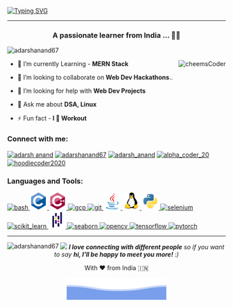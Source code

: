 <!-- https://rahuldkjain.github.io/gh-profile-readme-generator/ - Use this to Create your own Custom Github readme -->

 
[![Typing SVG](https://readme-typing-svg.herokuapp.com?color=%232683AC&size=25&center=true&vCenter=true&lines=Hi+%F0%9F%91%8B%2C+I'm+Adarsh+Anand+;Competitive+Programmer;MERN+Stack+dev;Cloud+Enthusiast)](https://git.io/typing-svg) 
<hr>

<h3 align="center">A passionate learner from India ... 👨‍💻</h3>

<p align="left"> <img src="https://komarev.com/ghpvc/?username=adarshanand67&label=Profile%20views&color=0e75b6&style=flat" alt="adarshanand67" /> </p>

<!-- <img align="right" alt="GIF" src="https://github.com/abhisheknaiidu/abhisheknaiidu/blob/master/code.gif?raw=true" width="400"/> -->

<img align="right" alt="cheemsCoder" src = "https://user-images.githubusercontent.com/73928744/141654531-109887e4-1142-474e-ac70-8540f7a24f70.png"></p>

- 🔭 I’m currently Learning - **MERN Stack**

- 👯 I’m looking to collaborate on **Web Dev Hackathons**..

- 🤝 I’m looking for help with **Web Dev Projects**

- 💬 Ask me about **DSA, Linux**

- ⚡ Fun fact - **I 💖 Workout**

<h3 align="left">Connect with me:</h3>
<p align="left">
<a href="https://linkedin.com/in/adarsh anand" target="blank"><img align="center" src="https://raw.githubusercontent.com/rahuldkjain/github-profile-readme-generator/master/src/images/icons/Social/linked-in-alt.svg" alt="adarsh anand" height="30" width="40" /></a>
<a href="https://www.codechef.com/users/adarshanand67" target="blank"><img align="center" src="https://cdn.jsdelivr.net/npm/simple-icons@3.1.0/icons/codechef.svg" alt="adarshanand67" height="30" width="40" /></a> 
<a href="https://www.hackerrank.com/adarsh_anand" target="blank"><img align="center" src="https://raw.githubusercontent.com/rahuldkjain/github-profile-readme-generator/master/src/images/icons/Social/hackerrank.svg" alt="adarsh_anand" height="30" width="40" /></a>
<a href="https://codeforces.com/profile/alpha_coder_20" target="blank"><img align="center" src="https://raw.githubusercontent.com/rahuldkjain/github-profile-readme-generator/master/src/images/icons/Social/codeforces.svg" alt="alpha_coder_20" height="30" width="40" /></a>
<a href="https://www.leetcode.com/hoodiecoder2020" target="blank"><img align="center" src="https://raw.githubusercontent.com/rahuldkjain/github-profile-readme-generator/master/src/images/icons/Social/leet-code.svg" alt="hoodiecoder2020" height="30" width="40" /></a>
</p>

<h3 align="left">Languages and Tools:</h3>
<p align="left"> <a href="https://www.gnu.org/software/bash/" target="_blank" rel="noreferrer"> <img src="https://www.vectorlogo.zone/logos/gnu_bash/gnu_bash-icon.svg" alt="bash" width="40" height="40"/>  <a href="https://www.cprogramming.com/" target="_blank" rel="noreferrer"> <img src="https://raw.githubusercontent.com/devicons/devicon/master/icons/c/c-original.svg" alt="c" width="40" height="40"/> </a> <a href="https://www.w3schools.com/cpp/" target="_blank" rel="noreferrer"> <img src="https://raw.githubusercontent.com/devicons/devicon/master/icons/cplusplus/cplusplus-original.svg" alt="cplusplus" width="40" height="40"/> </a> <a href="https://cloud.google.com" target="_blank" rel="noreferrer"> <img src="https://www.vectorlogo.zone/logos/google_cloud/google_cloud-icon.svg" alt="gcp" width="40" height="40"/> </a> <a href="https://git-scm.com/" target="_blank" rel="noreferrer"> <img src="https://www.vectorlogo.zone/logos/git-scm/git-scm-icon.svg" alt="git" width="40" height="40"/> </a> <a href="https://www.java.com" target="_blank" rel="noreferrer"> <img src="https://raw.githubusercontent.com/devicons/devicon/master/icons/java/java-original.svg" alt="java" width="40" height="40"/> </a> <a href="https://www.linux.org/" target="_blank" rel="noreferrer"> <img src="https://raw.githubusercontent.com/devicons/devicon/master/icons/linux/linux-original.svg" alt="linux" width="40" height="40"/> </a> <a href="https://www.python.org" target="_blank" rel="noreferrer"> <img src="https://raw.githubusercontent.com/devicons/devicon/master/icons/python/python-original.svg" alt="python" width="40" height="40"/> </a> <a href="https://www.selenium.dev" target="_blank" rel="noreferrer"> <img src="https://raw.githubusercontent.com/detain/svg-logos/780f25886640cef088af994181646db2f6b1a3f8/svg/selenium-logo.svg" alt="selenium" width="40" height="40"/> </a> <a href="https://scikit-learn.org/" target="_blank" rel="noreferrer"> <img src="https://upload.wikimedia.org/wikipedia/commons/0/05/Scikit_learn_logo_small.svg" alt="scikit_learn" width="40" height="40"/> </a> <a href="https://pandas.pydata.org/" target="_blank" rel="noreferrer"> <img src="https://raw.githubusercontent.com/devicons/devicon/2ae2a900d2f041da66e950e4d48052658d850630/icons/pandas/pandas-original.svg" alt="pandas" width="40" height="40"/> </a> <a href="https://seaborn.pydata.org/" target="_blank" rel="noreferrer"> <img src="https://seaborn.pydata.org/_images/logo-mark-lightbg.svg" alt="seaborn" width="40" height="40"/> </a><a href="https://opencv.org/" target="_blank"> <img src="https://www.vectorlogo.zone/logos/opencv/opencv-icon.svg" alt="opencv" width="40" height="40"/> </a> <a href="https://www.tensorflow.org" target="_blank"> <img src="https://www.vectorlogo.zone/logos/tensorflow/tensorflow-icon.svg" alt="tensorflow" width="40" height="40"/> </a>
<a href="https://pytorch.org/" target="_blank" rel="noreferrer"> <img src="https://www.vectorlogo.zone/logos/pytorch/pytorch-icon.svg" alt="pytorch" width="40" height="40"/> </a>
<hr>

<!--
<p><img align="left" src="https://github-readme-stats.vercel.app/api/top-langs?username=adarshanand67&show_icons=true&locale=en&layout=compact&theme=gotham" alt="adarshanand67" height = 140 /></p> -->

<p><img align="left" src="https://github-readme-streak-stats.herokuapp.com/?user=adarshanand67&theme=gotham" alt="adarshanand67" /></p>

<!-- <p> <img align="center" src="https://github-readme-stats.vercel.app/api?username=adarshanand67&show_icons=true&locale=en&theme=gotham" alt="adarshanand67" height = 200/></p> <br><br> -->

<div align="center">

<img src="https://media.giphy.com/media/LnQjpWaON8nhr21vNW/giphy.gif" width="60"> <em><b>I love connecting with different people</b> so if you want to say <b>hi, I'll be happy to meet you more!</b> :)</em>

 <p align="center"> With ❤️ from India 🇮🇳 </p>
<!-- 
<p align="center"> <a href="https://github.com/ryo-ma/github-profile-trophy"><img src="https://github-profile-trophy.vercel.app/?username=adarshanand67" alt="adarshanand67" /></a> </p> -->

![](https://github.com/amandewatnitrr/amandewatnitrr/blob/main/imgs/bottom_header.svg)
